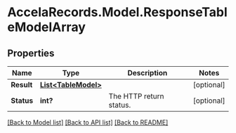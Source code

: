 # AccelaRecords.Model.ResponseTableModelArray
## Properties

Name | Type | Description | Notes
------------ | ------------- | ------------- | -------------
**Result** | [**List&lt;TableModel&gt;**](TableModel.md) |  | [optional] 
**Status** | **int?** | The HTTP return status. | [optional] 

[[Back to Model list]](../README.md#documentation-for-models) [[Back to API list]](../README.md#documentation-for-api-endpoints) [[Back to README]](../README.md)

